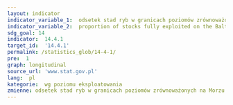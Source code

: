 ```yaml
---
layout: indicator
indicator_variable_1:  odsetek stad ryb w granicach poziomów zrównoważonych na Morzu Bałtyckim,udział zasobów rybnych w pełni wykorzystanych (fully exploited) na Morzu Bałtyckim,odsetek stad ryb które są nie w pełni wykorzystane (non-fully exploited) na Morzu Bałtyckim,odsetek stad ryb które są nadmiernie eksploatowane (overexploited) na Morzu Bałtyckim
indicator_variable_2:  proportion of stocks fully exploited on the Baltic Sea,proportion of stocks non-fully exploited on the Baltic Sea,proportion of stocks overexploited on the Baltic Sea,proportion of stocks within sustainable biological limits on the Baltic Sea
sdg_goal: 14
indicator:  14.4.1
target_id:  '14.4.1'
permalink: /statistics_glob/14-4-1/
pre:  1
graph: longitudinal
source_url: 'www.stat.gov.pl'
lang:  pl
kategorie:  wg poziomu eksploatowania
zmienne: odsetek stad ryb w granicach poziomów zrównoważonych na Morzu Bałtyckim,udział zasobów rybnych w pełni wykorzystanych (fully exploited) na Morzu Bałtyckim,odsetek stad ryb które są nie w pełni wykorzystane (non-fully exploited) na Morzu Bałtyckim,odsetek stad ryb które są nadmiernie eksploatowane (overexploited) na Morzu Bałtyckim
---
```

